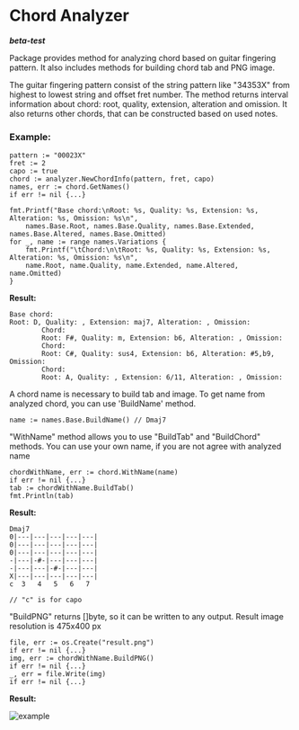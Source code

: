 # Chord Analyzer
***beta-test***

Package provides method for analyzing chord based on guitar fingering pattern.
It also includes methods for building chord tab and PNG image.

The guitar fingering pattern consist of the string pattern like "34353X"
from highest to lowest string and offset fret number.
The method returns interval information about chord: root, quality, extension, alteration
and omission. It also returns other chords, that can be constructed based on used notes. 

### Example:
```
pattern := "00023X"
fret := 2
capo := true
chord := analyzer.NewChordInfo(pattern, fret, capo)
names, err := chord.GetNames()
if err != nil {...}
	
fmt.Printf("Base chord:\nRoot: %s, Quality: %s, Extension: %s, Alteration: %s, Omission: %s\n",
    names.Base.Root, names.Base.Quality, names.Base.Extended, names.Base.Altered, names.Base.Omitted)
for _, name := range names.Variations {
    fmt.Printf("\tChord:\n\tRoot: %s, Quality: %s, Extension: %s, Alteration: %s, Omission: %s\n",
	name.Root, name.Quality, name.Extended, name.Altered, name.Omitted)
}
```
**Result:**
```
Base chord:
Root: D, Quality: , Extension: maj7, Alteration: , Omission:
        Chord:
        Root: F#, Quality: m, Extension: b6, Alteration: , Omission:
        Chord:
        Root: C#, Quality: sus4, Extension: b6, Alteration: #5,b9, Omission:
        Chord:
        Root: A, Quality: , Extension: 6/11, Alteration: , Omission:

```

A chord name is necessary to build tab and image. To get name from analyzed chord,
you can use 'BuildName' method.

```
name := names.Base.BuildName() // Dmaj7
```

"WithName" method allows you to use "BuildTab" and "BuildChord" methods.
You can use your own name, if you are not agree with analyzed name

```
chordWithName, err := chord.WithName(name)
if err != nil {...}
tab := chordWithName.BuildTab()
fmt.Println(tab)
```
**Result:**
```
Dmaj7
0|---|---|---|---|---|
0|---|---|---|---|---|
0|---|---|---|---|---|
-|---|-#-|---|---|---|
-|---|---|-#-|---|---|
X|---|---|---|---|---|
c  3   4   5   6   7

// "c" is for capo
```
"BuildPNG" returns []byte, so it can be written to any output.
Result image resolution is 475x400 px
```
file, err := os.Create("result.png")
if err != nil {...}
img, err := chordWithName.BuildPNG()
if err != nil {...}
_, err = file.Write(img)
if err != nil {...}
````
**Result:**

![example](example.png)